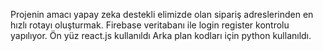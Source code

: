 Projenin amacı yapay zeka destekli elimizde olan sipariş adreslerinden en hızlı rotayı oluşturmak.
Firebase veritabanı ile login register kontrolu yapılıyor.
Ön yüz react.js kullanıldı 
Arka plan kodları için python kullanıldı. 
